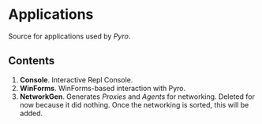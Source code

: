 # Applications

Source for applications used by _Pyro_.

## Contents

1. **Console**. Interactive Repl Console.
1. **WinForms**. WinForms-based interaction with Pyro.
1. **NetworkGen**. Generates _Proxies_ and _Agents_ for networking. Deleted for now because it did nothing. Once the
   networking is sorted, this will be added.

